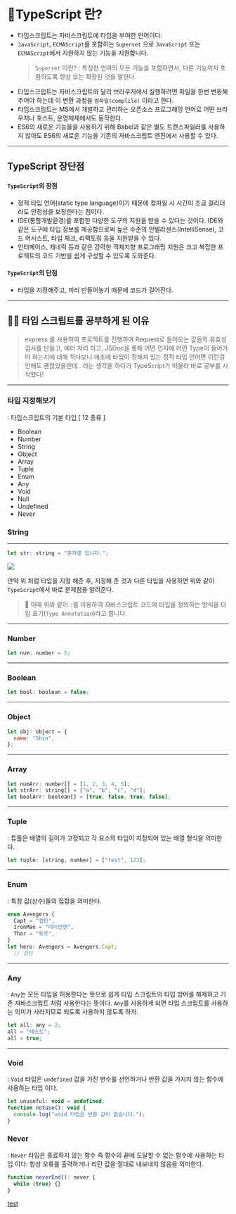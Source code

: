 # 📝TypeScript 란?

- 타입스크립트는 자바스크립트에 타입을 부여한 언어이다.
- `JavaScript`, `ECMAScript`를 포함하는 `Superset` 으로 `JavaScript` 또는 `ECMAScript`에서 지원하지 않는 기능을 지원합니다.
  > `Superset` 이란?
  > : 특정한 언어의 모든 기능을 포함하면서, 다른 기능까지 포함하도록 향상 또는 확장된 것을 말한다.
- 타입스크립트는 자바스크립트와 달리 브라우저에서 실행하려면 파일을 한번 변환해주어야 하는데 이 변환 과정을 `컴파일(complile)` 이라고 한다.
- 타입스크립트는 MS에서 개발하고 관리하는 오픈소스 프로그래밍 언어로 어떤 브라우저나 호스트, 운영체제에서도 동작한다.
- ES6의 새로운 기능들을 사용하기 위해 Babel과 같은 별도 트랜스파일러를 사용하지 않아도 ES6의 새로운 기능을 기존의 자바스크립트 엔진에서 사용할 수 있다.
---

## TypeScript 장단점

#### `TypeScript`의 장점

- 정적 타입 언어(static type language)이기 때문에 컴파일 시 시간이 조금 걸리더라도 안정성을 보장한다는 점이다.
- IDE(통합개발환경)를 포함한 다양한 도구의 지원을 받을 수 있다는 것이다. IDE와 같은 도구에 타입 정보를 제공함으로써 높은 수준의 인텔리센스(IntelliSense), 코드 어시스트, 타입 체크, 리팩토링 등을 지원받을 수 있다.
- 인터페이스, 제네릭 등과 같은 강력한 객체지향 프로그래밍 지원은 크고 복잡한 프로젝트의 코드 기반을 쉽게 구성할 수 있도록 도와준다.

#### `TypeScript`의 단점

- 타입을 지정해주고, 미리 만들어놓기 때문에 코드가 길어진다.

---

## 👨‍🎓 타입 스크립트를 공부하게 된 이유

> express 를 사용하여 프로젝트를 진행하며 Request로 들어오는 값들의 유효성 검사를 만들고, 에러 처리 하고, JSDoc을 통해 어떤 인자에 어떤 Type이 들어가야 하는지에 대해 적다보니 애초에 타입이 정해져 있는 정적 타입 언어면 이런걸 안해도 괜찮았을텐데.. 라는 생각을 하다가 TypeScript가 떠올라 바로 공부를 시작했다!
---

### 타입 지정해보기

: 타입스크립트의 기본 타입 \[ 12 종류 ]

- Boolean
- Number
- String
- Object
- Array
- Tuple
- Enum
- Any
- Void
- Null
- Undefined
- Never

### String

---

```js
let str: string = "문자열 입니다.";
```

![](https://velog.velcdn.com/images/soshin_dev/post/e45076a4-9206-4fec-ae17-05f3ea14198f/image.png)

만약 위 처럼 타입을 지정 해준 후, 지정해 준 것과 다른 타입을 사용하면 위와 같이 `TypeScript`에서 바로 문제점을 알려준다.

> 📌 이때 위와 같이 `:`를 이용하여 자바스크립트 코드에 타입을 정의하는 방식을 타입 표기(`Type Annotation`)라고 합니다.
---

### Number

```js
let num: number = 5;
```

---

### Boolean

```js
let bool: boolean = false;
```

---

### Object

```js
let obj: object = {
  name: "Shin",
};
```

---

### Array

```js
let numArr: number[] = [1, 2, 3, 4, 5];
let strArr: string[] = ["a", "b", "c", "d"];
let boolArr: boolean[] = [true, false, true, false];
```

---

### Tuple

: 튜플은 배열의 길이가 고정되고 각 요소의 타입이 지정되어 있는 배열 형식을 의미한다.

```js
let tuple: [string, number] = ["test", 123];
```

---

### Enum

: 특정 값(상수)들의 집합을 의미한다.

```js
enum Avengers {
  Capt = "캡틴",
  IronMan = "아이언맨",
  Thor = "토르",
}
let hero: Avengers = Avengers.Capt;
  // 캡틴
```

---

### Any

: `Any`는 모든 타입을 허용한다는 뜻으로 쉽게 타입 스크립트의 타입 방어를 해제하고 기존 자바스크립트 처럼 사용한다는 뜻이다.
`Any`를 사용하게 되면 타입 스크립트를 사용하는 의미가 사라지므로 되도록 사용하지 않도록 하자.

```js
let all: any = 2;
all = "테스트";
all = true;
```

---

### Void

: `Void` 타입은 `undefined` 값을 가진 변수를 선언하거나 반환 값을 가지지 않는 함수에 사용하는 타입 이다.

```js
let unuseful: void = undefined;
function notuse(): void {
  console.log("void 타입은 반환 값이 없습니다.");
}
```

### Never

: `Never` 타입은 종료하지 않는 함수 즉 함수의 끝에 도달할 수 없는 함수에 사용하는 타입 이다.
항상 오류를 출력하거나 리턴 값을 절대로 내보내지 않음을 의미한다.

```js
function neverEnd(): never {
  while (true) {}
}
```

[test](https://github.com/Shin-GC/TypeScript_Study/blob/main/TypeScript%20에%20대해.md)
